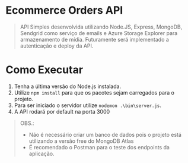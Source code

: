# Ecommerce Orders API

> API Simples desenvolvida utilizando Node.JS, Express, MongoDB, Sendgrid como serviço de emails e Azure Storage Explorer para armazenamento de mídia. Futuramente será implementado a autenticação e deploy da API.

# Como Executar

 1. Tenha a última versão do Node.js instalada.
 2. Utilize `npm install` para que os pacotes sejam carregados para o projeto.
 3. Para ser iniciado o servidor utilize `nodemon .\bin\server.js`.
 4. A API rodará por default na porta 3000
 
>OBS.: 
>* Não é necessário criar um banco de dados pois o projeto está utilizando a versão free do MongoDB Atlas
> * É recomendado o Postman para o teste dos endpoints da aplicação.



